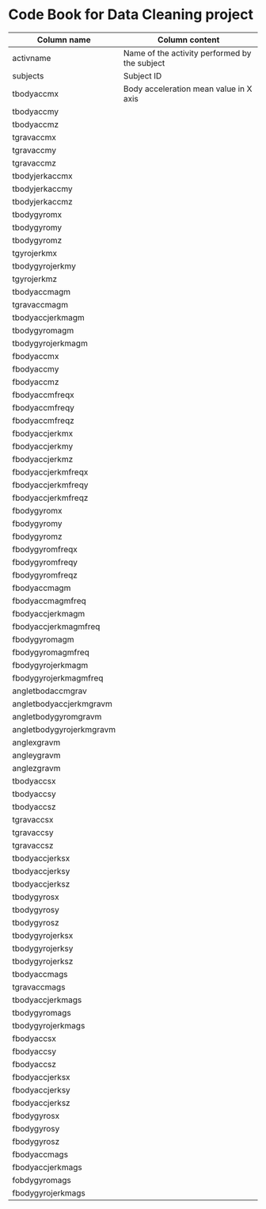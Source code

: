 Code Book for Data Cleaning project
===================

Column name | Column content
------------|----------------
activname | Name of the activity performed by the subject
subjects | Subject ID
tbodyaccmx | Body acceleration mean value in X axis
tbodyaccmy |
tbodyaccmz |
tgravaccmx |
tgravaccmy |
tgravaccmz |
tbodyjerkaccmx |
tbodyjerkaccmy |
tbodyjerkaccmz |
tbodygyromx |
tbodygyromy |
tbodygyromz |
tgyrojerkmx |
tbodygyrojerkmy |
tgyrojerkmz |
tbodyaccmagm |
tgravaccmagm |
tbodyaccjerkmagm |
tbodygyromagm |
tbodygyrojerkmagm |
fbodyaccmx |
fbodyaccmy |
fbodyaccmz |
fbodyaccmfreqx |
fbodyaccmfreqy |
fbodyaccmfreqz |
fbodyaccjerkmx |
fbodyaccjerkmy |
fbodyaccjerkmz |
fbodyaccjerkmfreqx |
fbodyaccjerkmfreqy |
fbodyaccjerkmfreqz |
fbodygyromx |
fbodygyromy |
fbodygyromz |
fbodygyromfreqx |
fbodygyromfreqy |
fbodygyromfreqz |
fbodyaccmagm |
fbodyaccmagmfreq |
fbodyaccjerkmagm |
fbodyaccjerkmagmfreq |
fbodygyromagm |
fbodygyromagmfreq |
fbodygyrojerkmagm |
fbodygyrojerkmagmfreq |
angletbodaccmgrav |
angletbodyaccjerkmgravm |
angletbodygyromgravm |
angletbodygyrojerkmgravm |
anglexgravm |
angleygravm |
anglezgravm |
tbodyaccsx |
tbodyaccsy |
tbodyaccsz |
tgravaccsx |
tgravaccsy |
tgravaccsz |
tbodyaccjerksx |
tbodyaccjerksy |
tbodyaccjerksz |
tbodygyrosx |
tbodygyrosy |
tbodygyrosz |
tbodygyrojerksx |
tbodygyrojerksy |
tbodygyrojerksz |
tbodyaccmags |
tgravaccmags |
tbodyaccjerkmags |
tbodygyromags |
tbodygyrojerkmags |
fbodyaccsx |
fbodyaccsy |
fbodyaccsz |
fbodyaccjerksx |
fbodyaccjerksy |
fbodyaccjerksz |
fbodygyrosx |
fbodygyrosy |
fbodygyrosz |
fbodyaccmags |
fbodyaccjerkmags |
fobdygyromags |
fbodygyrojerkmags |